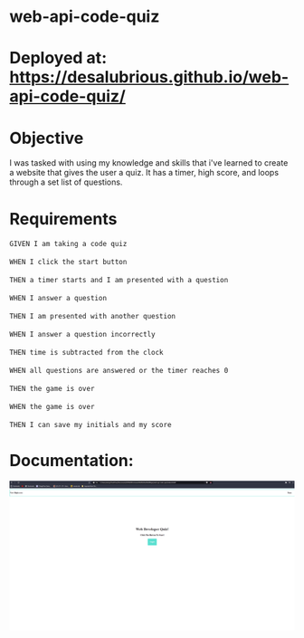# web-api-code-quiz
# Deployed at: https://desalubrious.github.io/web-api-code-quiz/

# Objective
I was tasked with using my knowledge and skills that i've learned to create a website that gives the user a quiz. It has a timer, high score, and loops through a set list of questions.

# Requirements
```
GIVEN I am taking a code quiz

WHEN I click the start button

THEN a timer starts and I am presented with a question

WHEN I answer a question

THEN I am presented with another question

WHEN I answer a question incorrectly

THEN time is subtracted from the clock

WHEN all questions are answered or the timer reaches 0

THEN the game is over

WHEN the game is over

THEN I can save my initials and my score
```
# Documentation:
![Gif of app working](https://github.com/Desalubrious/web-api-code-quiz/blob/main/assets/demogif.gif?raw=true)